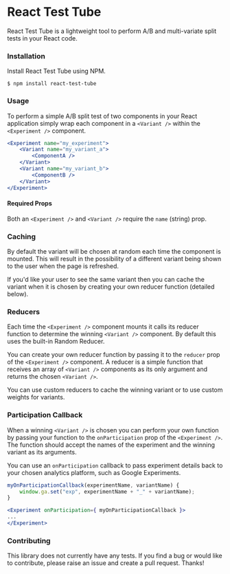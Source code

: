 # React Test Tube

React Test Tube is a lightweight tool to perform A/B and multi-variate split tests in your React code.

### Installation

Install React Test Tube using NPM.

```$ npm install react-test-tube```

### Usage

To perform a simple A/B split test of two components in your React application simply wrap each component in a `<Variant />` within the `<Experiment />` component.

```jsx
<Experiment name="my_experiment">
    <Variant name="my_variant_a">
        <ComponentA />
    </Variant>
    <Variant name="my_variant_b">
        <ComponentB />
    </Variant>
</Experiment>
```

#### Required Props

Both an `<Experiment />` and `<Variant />` require the `name` (string) prop.

### Caching

By default the variant will be chosen at random each time the component is mounted. This will result in the possibility of a different variant being shown to the user when the page is refreshed.

If you'd like your user to see the same variant then you can cache the variant when it is chosen by creating your own reducer function (detailed below).

### Reducers

Each time the `<Experiment />` component mounts it calls its reducer function to determine the winning `<Variant />` component. By default this uses the built-in Random Reducer.

You can create your own reducer function by passing it to the `reducer` prop of the `<Experiment />` component. A reducer is a simple function that receives an array of `<Variant />` components as its only argument and returns the chosen `<Variant />`.

You can use custom reducers to cache the winning variant or to use custom weights for variants.

### Participation Callback

When a winning `<Variant />` is chosen you can perform your own function by passing your function to the `onParticipation` prop of the `<Experiment />`. The function should accept the names of the experiment and the winning variant as its arguments.

You can use an `onParticipation` callback to pass experiment details back to your chosen analytics platform, such as Google Experiments.

```javascript
myOnParticipationCallback(experimentName, variantName) {
    window.ga.set("exp", experimentName + "_" + variantName);
}
```

```jsx
<Experiment onParticipation={ myOnParticipationCallback }>
...
</Experiment>
```

### Contributing

This library does not currently have any tests. If you find a bug or would like to contribute, please raise an issue and create a pull request. Thanks!
